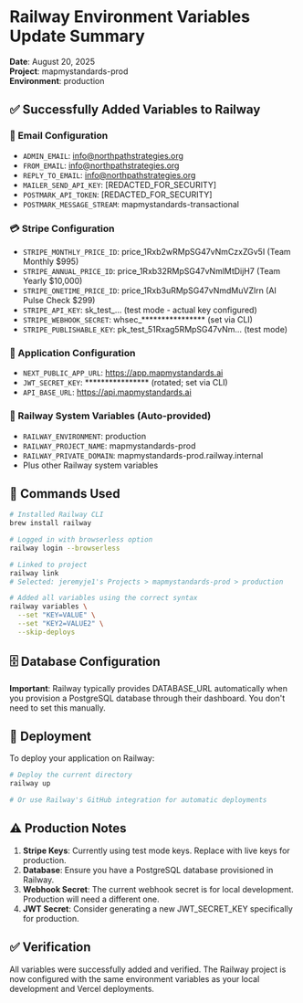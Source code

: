 # Railway Environment Variables Update Summary
**Date**: August 20, 2025  
**Project**: mapmystandards-prod  
**Environment**: production

## ✅ Successfully Added Variables to Railway

### 📧 Email Configuration
- `ADMIN_EMAIL`: info@northpathstrategies.org
- `FROM_EMAIL`: info@northpathstrategies.org
- `REPLY_TO_EMAIL`: info@northpathstrategies.org
- `MAILER_SEND_API_KEY`: [REDACTED_FOR_SECURITY]
- `POSTMARK_API_TOKEN`: [REDACTED_FOR_SECURITY]
- `POSTMARK_MESSAGE_STREAM`: mapmystandards-transactional

### 💳 Stripe Configuration
- `STRIPE_MONTHLY_PRICE_ID`: price_1Rxb2wRMpSG47vNmCzxZGv5I (Team Monthly $995)
- `STRIPE_ANNUAL_PRICE_ID`: price_1Rxb32RMpSG47vNmlMtDijH7 (Team Yearly $10,000)
- `STRIPE_ONETIME_PRICE_ID`: price_1Rxb3uRMpSG47vNmdMuVZlrn (AI Pulse Check $299)
- `STRIPE_API_KEY`: sk_test_... (test mode - actual key configured)
- `STRIPE_WEBHOOK_SECRET`: whsec_**************** (set via CLI)
- `STRIPE_PUBLISHABLE_KEY`: pk_test_51Rxag5RMpSG47vNm... (test mode)

### 🔧 Application Configuration
- `NEXT_PUBLIC_APP_URL`: https://app.mapmystandards.ai
- `JWT_SECRET_KEY`: **************** (rotated; set via CLI)
- `API_BASE_URL`: https://api.mapmystandards.ai

### 🚂 Railway System Variables (Auto-provided)
- `RAILWAY_ENVIRONMENT`: production
- `RAILWAY_PROJECT_NAME`: mapmystandards-prod
- `RAILWAY_PRIVATE_DOMAIN`: mapmystandards-prod.railway.internal
- Plus other Railway system variables

## 📝 Commands Used

```bash
# Installed Railway CLI
brew install railway

# Logged in with browserless option
railway login --browserless

# Linked to project
railway link
# Selected: jeremyje1's Projects > mapmystandards-prod > production

# Added all variables using the correct syntax
railway variables \
  --set "KEY=VALUE" \
  --set "KEY2=VALUE2" \
  --skip-deploys
```

## 🗄️ Database Configuration

**Important**: Railway typically provides DATABASE_URL automatically when you provision a PostgreSQL database through their dashboard. You don't need to set this manually.

## 🚀 Deployment

To deploy your application on Railway:

```bash
# Deploy the current directory
railway up

# Or use Railway's GitHub integration for automatic deployments
```

## ⚠️ Production Notes

1. **Stripe Keys**: Currently using test mode keys. Replace with live keys for production.
2. **Database**: Ensure you have a PostgreSQL database provisioned in Railway.
3. **Webhook Secret**: The current webhook secret is for local development. Production will need a different one.
4. **JWT Secret**: Consider generating a new JWT_SECRET_KEY specifically for production.

## ✅ Verification

All variables were successfully added and verified. The Railway project is now configured with the same environment variables as your local development and Vercel deployments.
